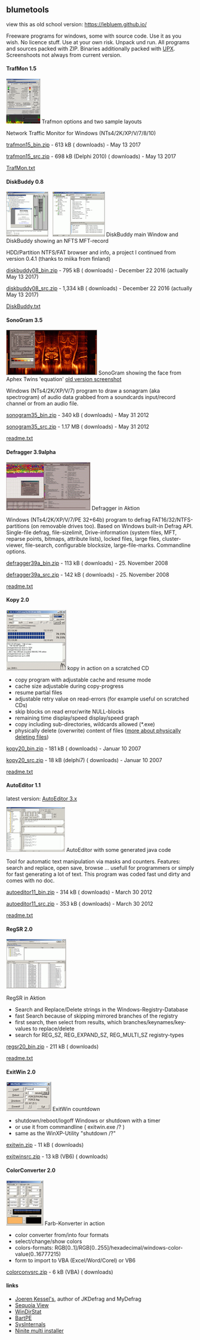 ## blumetools

view this as old school version: https://lebluem.github.io/

Freeware programs for windows, some with source code. Use it as you wish. No licence stuff. Use at your own risk. Unpack und run. All programs and sources packed with ZIP. Binaries additionally packed with [UPX](http://www.oberhumer.com/opensource/upx/). Screenshoots not always from current version.

#### TrafMon 1.5

[![Trafmon options and two sample layouts](pics/trafmon_sm.gif "Trafmon options and two sample layouts")](pics/trafmon.gif)
Trafmon options and two sample layouts

Network Traffic Monitor for Windows (NTs4/2K/XP/V/7/8/10)

[trafmon15\_bin.zip](files/trafmon15_bin.zip") - 613 kB ( downloads) - May 13 2017

[trafmon15\_src.zip](files/trafmon15_src.zip") - 698 kB (Delphi 2010) ( downloads) - May 13 2017

[TrafMon.txt](files/trafmon/TrafMon.txt)

#### DiskBuddy 0.8

[![DiskBuddy main Window](pics/db1_sm.gif "DiskBuddy main Window")](pics/db1.gif)   [![DiskBuddy showing an NFTS MFT-record](pics/db2_sm.gif "DiskBuddy showing an NFTS MFT-record")](pics/db2.gif)
DiskBuddy main Window and DiskBuddy showing an NFTS MFT-record

HDD/Partition NTFS/FAT browser and info, a project I continued from version 0.4.1 (thanks to miika from finland)

[diskbuddy08\_bin.zip](files/diskbuddy08_bin.zip") \- 795 kB ( downloads) - December 22 2016 (actually May 13 2017)

[diskbuddy08\_src.zip](files/diskbuddy08_src.zip") \- 1,334 kB ( downloads) - December 22 2016 (actually May 13 2017)

[DiskBuddy.txt](files/diskbuddy/DiskBuddy.txt)

#### SonoGram 3.5

[![SonoGram showing the face from Aphex Twins 'equation'](pics/sonogram2_sm.gif "SonoGram showing the face from Aphex Twins 'Equation'")](pics/sonogram2.gif)
SonoGram showing the face from Aphex Twins 'equation'
[old version screenshot](pics/sonogram.gif)

Windows (NTs4/2K/XP/V/7) program to draw a sonagram (aka spectrogram) of audio data grabbed from a soundcards input/record channel or from an audio file.

[sonogram35\_bin.zip](files/sonogram35_bin.zip") - 340 kB ( downloads) - May 31 2012

[sonogram35\_src.zip](files/sonogram35_src.zip") - 1.17 MB ( downloads) - May 31 2012

[readme.txt](files/sonogram/readme.txt)

#### Defragger 3.9alpha

[![Defragger in Aktion](pics/defragger_sm.gif "Defragger in Aktion")](pics/defragger.gif)
Defragger in Aktion

Windows (NTs4/2K/XP/V/7/PE 32+64b) program to defrag FAT16/32/NTFS-partitions (on removable drives too). Based on Windows built-in Defrag API. Single-file defrag, file-sizelimit, Drive-information (system files, MFT, reparse points, bitmaps, attribute lists), locked files, large files, cluster-viewer, file-search, configurable blocksize, large-file-marks. Commandline options.

[defragger39a\_bin.zip](files/defragger39a_bin.zip") - 113 kB ( downloads) - 25. November 2008

[defragger39a\_src.zip](files/defragger39a_src.zip") - 142 kB ( downloads) - 25. November 2008

[readme.txt](files/defragger/readme.txt)

#### Kopy 2.0

[![kopy in action on a scratched CD](pics/kopy_sm.gif "kopy in action on a scratched CD")](pics/kopy.gif)
kopy in action on a scratched CD

*   copy program with adjustable cache and resume mode
*   cache size adjustable during copy-progress
*   resume partial files
*   adjustable retry value on read-errors (for example useful on scratched CDs)
*   skip blocks on read error/write NULL-blocks
*   remaining time display/speed display/speed graph
*   copy including sub-directories, wildcards allowed (\*.exe)
*   physically delete (overwrite) content of files ([more about physically deleting files](delfilesen.html"))

[kopy20\_bin.zip](files/kopy20_bin.zip") - 181 kB ( downloads) - Januar 10 2007

[kopy20\_src.zip](files/kopy20_src.zip") - 18 kB (delphi7) ( downloads) - Januar 10 2007

[readme.txt](files/kopy/readme.txt)

#### AutoEditor 1.1

latest version: [AutoEditor 3.x](https://github.com/leBluem/AutoEditor)

[![AutoEditor with some generated java code](pics/autoeditor_sm157x120.gif "AutoEditor with some generated java code")](pics/autoeditor.gif)
AutoEditor with some generated java code

Tool for automatic text manipulation via masks and counters. Features: search and replace, open save, browse ... usefull for programmers or simply for fast generating a lot of text. This program was coded fast und dirty and comes with no doc.

[autoeditor11\_bin.zip](files/autoeditor11_bin.zip") - 314 kB ( downloads) - March 30 2012

[autoeditor11\_src.zip](files/autoeditor11_src.zip") - 353 kB ( downloads) - March 30 2012

[readme.txt](files/autoeditor/readme.txt)

#### RegSR 2.0

[![RegSR in Aktion](pics/regsr_sm.gif "RegSR in Aktion")](pics/regsr.gif)

RegSR in Aktion

*   Search and Replace/Delete strings in the Windows-Registry-Database
*   fast Search because of skipping mirrored branches of the registry
*   first search, then select from results, which branches/keynames/key-values to replace/delete
*   search for REG\_SZ, REG\_EXPAND\_SZ, REG\_MULTI\_SZ registry-types

[regsr20\_bin.zip](files/regsr20_bin.zip") - 211 kB ( downloads)

[readme.txt](files/regsr/readme.txt)

#### ExitWin 2.0

[![ExitWin countdown](pics/exitwin_sm.gif "ExitWin countdown")](pics/exitwin.gif)
ExitWin countdown

*   shutdown/reboot/logoff Windows or shutdown with a timer
*   or use it from commandline ( exitwin.exe /? )
*   same as the WinXP-Utility "shutdown /?"

[exitwin.zip](files/exitwin.zip") \- 11 kB ( downloads)

[exitwinsrc.zip](files/exitwinsrc.zip") - 13 kB (VB6) ( downloads)

#### ColorConverter 2.0

[![Farb-Konverter in action](pics/colorconv_sm.gif "Farb-Konverter in action")](pics/colorconv.gif)
Farb-Konverter in action

*   color converter from/into four formats
*   select/change/show colors
*   colors-formats: RGB\[0..1\]/RGB\[0..255\]/hexadecimal/windows-color-value(0..16777215)
*   form to import to VBA (Excel/Word/Corel) or VB6


[colorconvsrc.zip](files/colorconvsrc.zip") - 6 kB (VBA) ( downloads)

#### links

*   [Joeren Kessel's](http://www.kessels.com/), author of JKDefrag and MyDefrag
*   [Sequoia View](http://www.win.tue.nl/sequoiaview/)
*   [WinDirStat](http://windirstat.info/)
*   [BartPE](http://www.nu2.nu/pebuilder/)
*   [SysInternals](https://learn.microsoft.com/de-de/sysinternals/downloads/)
*   [Ninite multi installer](https://ninite.com/)

